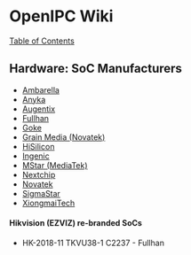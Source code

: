 # OpenIPC Wiki
[Table of Contents](../index.md)

Hardware: SoC Manufacturers
---------------------------
- [Ambarella](https://www.ambarella.com/)
- [Anyka](http://www.anyka.com/)
- [Augentix](https://www.augentix.com/)
- [Fullhan](https://www.fullhan.com/)
- [Goke](http://www.goke.com/)
- [Grain Media (Novatek)](https://www.novatek.com.tw/)
- [HiSilicon](https://www.hisilicon.com/)
- [Ingenic](http://www.ingenic.com.cn/)
- [MStar (MediaTek)](http://www.mstarsemi.com/)
- [Nextchip](http://www.nextchip.com/)
- [Novatek](http://www.novatek.com.tw/)
- [SigmaStar](http://www.sigmastarsemi.com/)
- [XiongmaiTech](https://www.xiongmaitech.com/)

#### Hikvision (EZVIZ) re-branded SoCs

- HK-2018-11 TKVU38-1 C2237 - Fullhan
